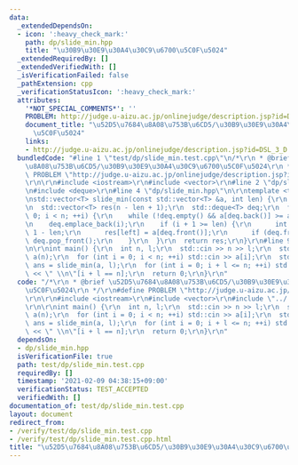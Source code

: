 ```yaml
---
data:
  _extendedDependsOn:
  - icon: ':heavy_check_mark:'
    path: dp/slide_min.hpp
    title: "\u30B9\u30E9\u30A4\u30C9\u6700\u5C0F\u5024"
  _extendedRequiredBy: []
  _extendedVerifiedWith: []
  _isVerificationFailed: false
  _pathExtension: cpp
  _verificationStatusIcon: ':heavy_check_mark:'
  attributes:
    '*NOT_SPECIAL_COMMENTS*': ''
    PROBLEM: http://judge.u-aizu.ac.jp/onlinejudge/description.jsp?id=DSL_3_D
    document_title: "\u52D5\u7684\u8A08\u753B\u6CD5/\u30B9\u30E9\u30A4\u30C9\u6700\
      \u5C0F\u5024"
    links:
    - http://judge.u-aizu.ac.jp/onlinejudge/description.jsp?id=DSL_3_D
  bundledCode: "#line 1 \"test/dp/slide_min.test.cpp\"\n/*\r\n * @brief \u52D5\u7684\
    \u8A08\u753B\u6CD5/\u30B9\u30E9\u30A4\u30C9\u6700\u5C0F\u5024\r\n */\r\n#define\
    \ PROBLEM \"http://judge.u-aizu.ac.jp/onlinejudge/description.jsp?id=DSL_3_D\"\
    \r\n\r\n#include <iostream>\r\n#include <vector>\r\n#line 2 \"dp/slide_min.hpp\"\
    \n#include <deque>\r\n#line 4 \"dp/slide_min.hpp\"\n\r\ntemplate <typename T>\r\
    \nstd::vector<T> slide_min(const std::vector<T> &a, int len) {\r\n  int n = a.size();\r\
    \n  std::vector<T> res(n - len + 1);\r\n  std::deque<T> deq;\r\n  for (int i =\
    \ 0; i < n; ++i) {\r\n    while (!deq.empty() && a[deq.back()] >= a[i]) deq.pop_back();\r\
    \n    deq.emplace_back(i);\r\n    if (i + 1 >= len) {\r\n      int left = i +\
    \ 1 - len;\r\n      res[left] = a[deq.front()];\r\n      if (deq.front() == left)\
    \ deq.pop_front();\r\n    }\r\n  }\r\n  return res;\r\n}\r\n#line 9 \"test/dp/slide_min.test.cpp\"\
    \n\r\nint main() {\r\n  int n, l;\r\n  std::cin >> n >> l;\r\n  std::vector<int>\
    \ a(n);\r\n  for (int i = 0; i < n; ++i) std::cin >> a[i];\r\n  std::vector<int>\
    \ ans = slide_min(a, l);\r\n  for (int i = 0; i + l <= n; ++i) std::cout << ans[i]\
    \ << \" \\n\"[i + l == n];\r\n  return 0;\r\n}\r\n"
  code: "/*\r\n * @brief \u52D5\u7684\u8A08\u753B\u6CD5/\u30B9\u30E9\u30A4\u30C9\u6700\
    \u5C0F\u5024\r\n */\r\n#define PROBLEM \"http://judge.u-aizu.ac.jp/onlinejudge/description.jsp?id=DSL_3_D\"\
    \r\n\r\n#include <iostream>\r\n#include <vector>\r\n#include \"../../dp/slide_min.hpp\"\
    \r\n\r\nint main() {\r\n  int n, l;\r\n  std::cin >> n >> l;\r\n  std::vector<int>\
    \ a(n);\r\n  for (int i = 0; i < n; ++i) std::cin >> a[i];\r\n  std::vector<int>\
    \ ans = slide_min(a, l);\r\n  for (int i = 0; i + l <= n; ++i) std::cout << ans[i]\
    \ << \" \\n\"[i + l == n];\r\n  return 0;\r\n}\r\n"
  dependsOn:
  - dp/slide_min.hpp
  isVerificationFile: true
  path: test/dp/slide_min.test.cpp
  requiredBy: []
  timestamp: '2021-02-09 04:38:15+09:00'
  verificationStatus: TEST_ACCEPTED
  verifiedWith: []
documentation_of: test/dp/slide_min.test.cpp
layout: document
redirect_from:
- /verify/test/dp/slide_min.test.cpp
- /verify/test/dp/slide_min.test.cpp.html
title: "\u52D5\u7684\u8A08\u753B\u6CD5/\u30B9\u30E9\u30A4\u30C9\u6700\u5C0F\u5024"
---
```

